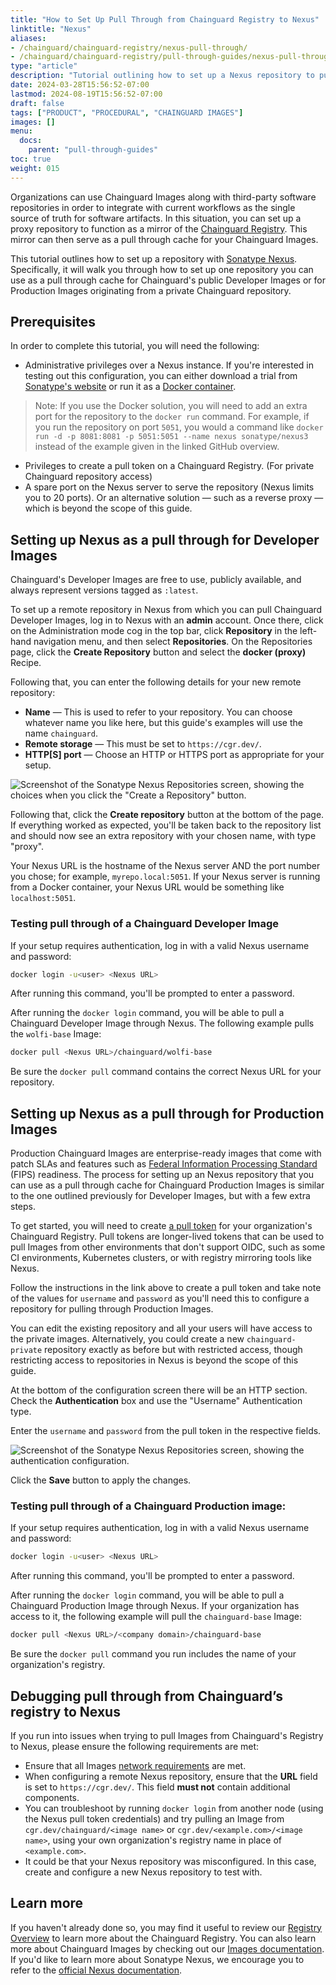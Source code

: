 ```yaml
---
title: "How to Set Up Pull Through from Chainguard Registry to Nexus"
linktitle: "Nexus"
aliases: 
- /chainguard/chainguard-registry/nexus-pull-through/
- /chainguard/chainguard-registry/pull-through-guides/nexus-pull-through/
type: "article"
description: "Tutorial outlining how to set up a Nexus repository to pull Images through from the Chainguard Registry."
date: 2024-03-28T15:56:52-07:00
lastmod: 2024-08-19T15:56:52-07:00
draft: false
tags: ["PRODUCT", "PROCEDURAL", "CHAINGUARD IMAGES"]
images: []
menu:
  docs:
    parent: "pull-through-guides"
toc: true
weight: 015
---
```


Organizations can use Chainguard Images along with third-party software repositories in order to integrate with current workflows as the single source of truth for software artifacts. In this situation, you can set up a proxy repository to function as a mirror of the [Chainguard Registry](/chainguard/chainguard-registry/overview/). This mirror can then serve as a pull through cache for your Chainguard Images.

This tutorial outlines how to set up a repository with [Sonatype Nexus](https://www.sonatype.com/products/sonatype-nexus-repository). Specifically, it will walk you through how to set up one repository you can use as a pull through cache for Chainguard's public Developer Images or for Production Images originating from a private Chainguard repository.


## Prerequisites

In order to complete this tutorial, you will need the following:

* Administrative privileges over a Nexus instance. If you're interested in testing out this configuration, you can either download a trial from [Sonatype's website](https://www.sonatype.com/products/sonatype-nexus-oss-download) or run it as a [Docker container](https://github.com/sonatype/docker-nexus3).

> Note: If you use the Docker solution, you will need to add an extra port for the repository to the `docker run` command. For example, if you run the repository on port `5051`, you would a command like `docker run -d -p 8081:8081 -p 5051:5051 --name nexus sonatype/nexus3` instead of the example given in the linked GitHub overview.

* Privileges to create a pull token on a Chainguard Registry. (For private Chainguard repository access)
* A spare port on the Nexus server to serve the repository (Nexus limits you to 20 ports). Or an alternative solution — such as a reverse proxy — which is beyond the scope of this guide.


## Setting up Nexus as a pull through for Developer Images

Chainguard's Developer Images are free to use, publicly available, and always represent versions tagged as `:latest`.

To set up a remote repository in Nexus from which you can pull Chainguard Developer Images, log in to Nexus with an **admin** account. Once there, click on the Administration mode cog in the top bar, click **Repository** in the left-hand navigation menu, and then select **Repositories**. On the Repositories page, click the **Create Repository** button and select the **docker (proxy)** Recipe.

Following that, you can enter the following details for your new remote repository:

* **Name** — This is used to refer to your repository. You can choose whatever name you like here, but this guide's examples will use the name `chainguard`.
* **Remote storage** — This must be set to `https://cgr.dev/`.
* **HTTP[S] port** — Choose an HTTP or HTTPS port as appropriate for your setup.

![Screenshot of the Sonatype Nexus Repositories screen, showing the choices when you click the "Create a Repository" button.](nexus-1.png)

Following that, click the **Create repository** button at the bottom of the page. If everything worked as expected, you'll be taken back to the repository list and should now see an extra repository with your chosen name, with type "proxy".

Your Nexus URL is the hostname of the Nexus server AND the port number you chose; for example, `myrepo.local:5051`. If your Nexus server is running from a Docker container, your Nexus URL would be something like `localhost:5051`.  

### Testing pull through of a Chainguard Developer Image

If your setup requires authentication, log in with a valid Nexus username and password:

```sh
docker login -u<user> <Nexus URL>
```

After running this command, you'll be prompted to enter a password.

After running the `docker login` command, you will be able to pull a Chainguard Developer Image through Nexus. The following example pulls the `wolfi-base` Image:

```sh
docker pull <Nexus URL>/chainguard/wolfi-base
```

Be sure the `docker pull` command contains the correct Nexus URL for your repository. 

## Setting up Nexus as a pull through for Production Images

Production Chainguard Images are enterprise-ready images that come with patch SLAs and features such as [Federal Information Processing Standard](/chainguard/chainguard-images/working-with-images/fips-images.md) (FIPS) readiness. The process for setting up an Nexus repository that you can use as a pull through cache for Chainguard Production Images is similar to the one outlined previously for Developer Images, but with a few extra steps.

To get started, you will need to create [a pull token](/chainguard/chainguard-registry/authenticating/#authenticating-with-a-pull-token) for your organization's Chainguard Registry. Pull tokens are longer-lived tokens that can be used to pull Images from other environments that don't support OIDC, such as some CI environments, Kubernetes clusters, or with registry mirroring tools like Nexus.

Follow the instructions in the link above to create a pull token and take note of the values for `username` and `password` as you'll need this to configure a repository for pulling through Production Images.

You can edit the existing repository and all your users will have access to the private images. Alternatively, you could create a new `chainguard-private` repository exactly as before but with restricted access, though restricting access to repositories in Nexus is beyond the scope of this guide.

At the bottom of the configuration screen there will be an HTTP section. Check the **Authentication** box and use the "Username" Authentication type.

Enter the `username` and `password` from the pull token in the respective fields. 

![Screenshot of the Sonatype Nexus Repositories screen, showing the authentication configuration.](nexus-2.png)

Click the **Save** button to apply the changes.


### Testing pull through of a Chainguard Production image: 

If your setup requires authentication, log in with a valid Nexus username and password:

```sh
docker login -u<user> <Nexus URL>
```

After running this command, you'll be prompted to enter a password.

After running the `docker login` command, you will be able to pull a Chainguard Production Image through Nexus. If your organization has access to it, the following example will pull the `chainguard-base` Image:

```sh
docker pull <Nexus URL>/<company domain>/chainguard-base
```

Be sure the `docker pull` command you run includes the name of your organization's registry.


## Debugging pull through from Chainguard’s registry to Nexus

If you run into issues when trying to pull Images from Chainguard's Registry to Nexus, please ensure the following requirements are met:

* Ensure that all Images [network requirements](https://edu.chainguard.dev/chainguard/administration/network-requirements/) are met.
* When configuring a remote Nexus repository, ensure that the **URL** field is set to `https://cgr.dev/`. This field **must not** contain additional components. 
* You can troubleshoot by running `docker login` from another node (using the Nexus pull token credentials) and try pulling an Image from `cgr.dev/chainguard/<image name>` or `cgr.dev/<example.com>/<image name>`, using your own organization's registry name in place of `<example.com>`.
* It could be that your Nexus repository was misconfigured. In this case, create and configure a new Nexus repository to test with.


## Learn more

If you haven't already done so, you may find it useful to review our [Registry Overview](/chainguard/chainguard-registry/overview/) to learn more about the Chainguard Registry. You can also learn more about Chainguard Images by checking out our [Images documentation](/chainguard/chainguard-images/overview/). If you'd like to learn more about Sonatype Nexus, we encourage you to refer to the [official Nexus documentation](https://help.sonatype.com/en/sonatype-nexus-repository.html).